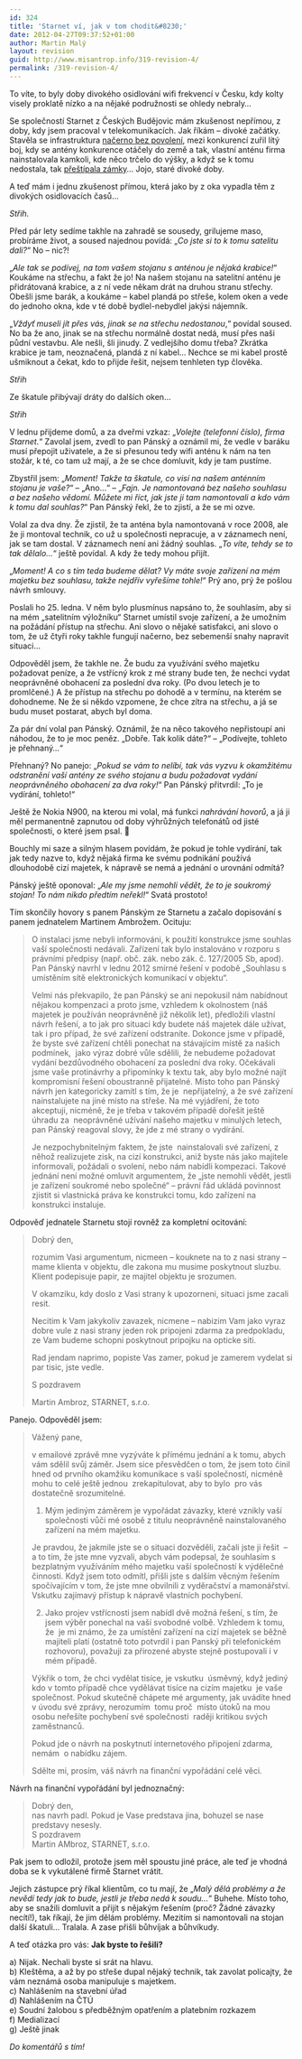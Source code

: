 ```yaml
---
id: 324
title: 'Starnet ví, jak v tom chodit&#8230;'
date: 2012-04-27T09:37:52+01:00
author: Martin Malý
layout: revision
guid: http://www.misantrop.info/319-revision-4/
permalink: /319-revision-4/
---
```

To víte, to byly doby divokého osidlování wifi frekvencí v Česku, kdy kolty visely proklatě nízko a na nějaké podružnosti se ohledy nebraly&#8230;

<!--more-->

Se společností Starnet z Českých Budějovic mám zkušenost nepřímou, z doby, kdy jsem pracoval v telekomunikacích. Jak říkám &#8211; divoké začátky. Stavěla se infrastruktura [načerno bez povolení](http://www.regionalninoviny.cz/detail.php?kraj=jck&okres=STR&zid=1202408930&tid=1202408899), mezi konkurencí zuřil lítý boj, kdy se antény konkurence otáčely do země a tak, vlastní anténu firma nainstalovala kamkoli, kde něco trčelo do výšky, a když se k tomu nedostala, tak [přeštípala zámky](http://ispforum.cz/viewtopic.php?f=4&t=5742&start=45#p56056)&#8230; Jojo, staré divoké doby.

A teď mám i jednu zkušenost přímou, která jako by z oka vypadla těm z divokých osidlovacích časů&#8230;

_Střih._

Před pár lety sedíme takhle na zahradě se sousedy, grilujeme maso, probíráme život, a soused najednou povídá: &#8222;_Co jste si to k tomu satelitu dali?_&#8220; No &#8211; nic?!

&#8222;_Ale tak se podívej, na tom vašem stojanu s anténou je nějaká krabice!_&#8220; Koukáme na střechu, a fakt že jo! Na našem stojanu na satelitní anténu je přidrátovaná krabice, a z ní vede někam drát na druhou stranu střechy. Obešli jsme barák, a koukáme &#8211; kabel plandá po střeše, kolem oken a vede do jednoho okna, kde v té době bydlel-nebydlel jakýsi nájemník.

&#8222;_Vždyť museli jít přes vás, jinak se na střechu nedostanou_,&#8220; povídal soused. No ba že ano, jinak se na střechu normálně dostat nedá, musí přes naši půdní vestavbu. Ale nešli, šli jinudy. Z vedlejšího domu třeba? Zkrátka krabice je tam, neoznačená, plandá z ní kabel&#8230; Nechce se mi kabel prostě ušmiknout a čekat, kdo to přijde řešit, nejsem tenhleten typ člověka.

_Střih_

Ze škatule přibývají dráty do dalších oken&#8230;

_Střih_

V lednu přijdeme domů, a za dveřmi vzkaz: &#8222;_Volejte (telefonní číslo), firma Starnet._&#8220; Zavolal jsem, zvedl to pan Pánský a oznámil mi, že vedle v baráku musí přepojit uživatele, a že si přesunou tedy wifi anténu k nám na ten stožár, k té, co tam už mají, a že se chce domluvit, kdy je tam pustíme.

Zbystřil jsem: &#8222;_Moment! Takže ta škatule, co visí na našem anténním stojanu je vaše?_&#8220; &#8211; &#8222;Ano&#8230;&#8220; &#8211; &#8222;_Fajn. Je namontovaná bez našeho souhlasu a bez našeho vědomí. Můžete mi říct, jak jste ji tam namontovali a kdo vám k tomu dal souhlas?_&#8220; Pan Pánský řekl, že to zjistí, a že se mi ozve.

Volal za dva dny. Že zjistil, že ta anténa byla namontovaná v roce 2008, ale že ji montoval technik, co už u společnosti nepracuje, a v záznamech není, jak se tam dostal. V záznamech není ani žádný souhlas. &#8222;_To víte, tehdy se to tak dělalo&#8230;_&#8220; ještě povídal. A kdy že tedy mohou přijít.

&#8222;_Moment! A co s tím teda budeme dělat? Vy máte svoje zařízení na mém majetku bez souhlasu, takže nejdřív vyřešíme tohle!_&#8220; Prý ano, prý že pošlou návrh smlouvy.

Poslali ho 25. ledna. V něm bylo plusmínus napsáno to, že souhlasím, aby si na mém &#8222;satelitním výložníku&#8220; Starnet umístil svoje zařízení, a že umožním na požádání přístup na střechu. Ani slovo o nějaké satisfakci, ani slovo o tom, že už čtyři roky takhle fungují načerno, bez sebemenší snahy napravit situaci&#8230;

Odpověděl jsem, že takhle ne. Že budu za využívání svého majetku požadovat peníze, a že vstřícný krok z mé strany bude ten, že nechci vydat neoprávněné obohacení za poslední dva roky. (Po dvou letech je to promlčené.) A že přístup na střechu po dohodě a v termínu, na kterém se dohodneme. Ne že si někdo vzpomene, že chce zítra na střechu, a já se budu muset postarat, abych byl doma.

Za pár dní volal pan Pánský. Oznámil, že na něco takového nepřistoupí ani náhodou, že to je moc peněz. &#8222;Dobře. Tak kolik dáte?&#8220; &#8211; &#8222;Podívejte, tohleto je přehnaný&#8230;&#8220;

Přehnaný? No panejo: &#8222;_Pokud se vám to nelíbí, tak vás vyzvu k okamžitému odstranění vaší antény ze svého stojanu a budu požadovat vydání neoprávněného obohacení za dva roky!_&#8220; Pan Pánský přitvrdil: &#8222;To je vydírání, tohleto!&#8220;

Ještě že Nokia N900, na kterou mi volal, má funkci _nahrávání hovorů_, a já ji měl permanentně zapnutou od doby výhrůžných telefonátů od jisté společnosti, o které jsem psal. 🙂

Bouchly mi saze a silným hlasem povídám, že pokud je tohle vydírání, tak jak tedy nazve to, když nějaká firma ke svému podnikání používá dlouhodobě cizí majetek, k nápravě se nemá a jednání o urovnání odmítá?

Pánský ještě oponoval: &#8222;_Ale my jsme nemohli vědět, že to je soukromý stojan! To nám nikdo předtím neřekl!_&#8220; Svatá prostoto!

Tím skončily hovory s panem Pánským ze Starnetu a začalo dopisování s panem jednatelem Martinem Ambrožem. Ocituju:

> O instalaci jsme nebyli informováni, k použití konstrukce jsme souhlas vaší společnosti nedávali. Zařízení tak bylo instalováno v rozporu s právními předpisy (např. obč. zák. nebo zák. č. 127/2005 Sb, apod).  Pan Pánský navrhl v lednu 2012 smírné řešení v podobě &#8222;Souhlasu s umístěním sítě elektronických komunikací v objektu&#8220;.
> 
> Velmi nás překvapilo, že pan Pánský se ani nepokusil nám nabídnout nějakou kompenzaci a proto jsme, vzhledem k okolnostem (náš majetek je používán neoprávněně již několik let), předložili vlastní návrh řešení, a to jak pro situaci kdy budete náš majetek dále užívat, tak i pro případ, že své zařízení odstraníte. Dokonce jsme v případě, že byste své zařízení chtěli ponechat na stávajícím místě za našich podmínek,  jako výraz dobré vůle sdělili, že nebudeme požadovat vydání bezdůvodného obohacení za poslední dva roky. Očekávali jsme vaše protinávrhy a připomínky k textu tak, aby bylo možné najít kompromisní řešení oboustranně přijatelné. Místo toho pan Pánský  návrh jen kategoricky zamítl s tím, že je  nepřijatelný, a že své zařízení nainstalujete na jiné místo na střeše. Na mé vyjádření, že toto akceptuji, nicméně, že je třeba v takovém případě dořešit ještě  úhradu za  neoprávněné užívání našeho majetku v minulých letech, pan Pánský reagoval slovy, že jde z mé strany o vydírání.
> 
> Je nezpochybnitelným faktem, že jste  nainstalovali své zařízení, z něhož realizujete zisk, na cizí konstrukci, aniž byste nás jako majitele informovali, požádali o svolení, nebo nám nabídli kompezaci. Takové jednání není možné omluvit argumentem, že &#8222;jste nemohli vědět, jestli je zařízení soukromé nebo společné&#8220; &#8211; právní řád ukládá povinnost zjistit si vlastnická práva ke konstrukci tomu, kdo zařízení na konstrukci instaluje.

Odpověď jednatele Starnetu stojí rovněž za kompletní ocitování:

> Dobrý den,
> 
> rozumim Vasi argumentum, nicmeen &#8211; kouknete na to z nasi strany &#8211; mame klienta v objektu, dle zakona mu musime poskytnout sluzbu. Klient podepisuje papir, ze majitel objektu je srozumen.
> 
> V okamziku, kdy doslo z Vasi strany k upozorneni, situaci jsme zacali resit.
> 
> Necitim k Vam jakykoliv zavazek, nicmene &#8211; nabizim Vam jako vyraz dobre vule z nasi strany jeden rok pripojeni zdarma za predpokladu, ze Vam budeme schopni poskytnout pripojku na opticke siti.
> 
> Rad jendam naprimo, popiste Vas zamer, pokud je zamerem vydelat si par tisic, jste vedle.
> 
> S pozdravem
> 
> Martin Ambroz, STARNET, s.r.o.

Panejo. Odpověděl jsem:

> Vážený pane,
> 
> v emailové zprávě mne vyzýváte k přímému jednání a k tomu, abych vám sdělil svůj záměr. Jsem sice přesvědčen o tom, že jsem toto činil hned od prvního okamžiku komunikace s vaší společností, nicméně mohu to celé ještě jednou  zrekapitulovat, aby to bylo  pro vás dostatečně srozumitelné.
> 
> 1. Mým jediným záměrem je vypořádat závazky, které vznikly vaší společnosti vůči mé osobě z titulu neoprávněně nainstalovaného zařízení na mém majetku.
> 
> Je pravdou, že jakmile jste se o situaci dozvěděli, začali jste ji řešit  &#8211; a to tím, že jste mne vyzvali, abych vám podepsal, že souhlasím s bezplatným využíváním mého majetku vaší společností k výdělečné činnosti. Když jsem toto odmítl, přišli jste s dalším věcným řešením spočívajícím v tom, že jste mne obvilnili z vyděračství a mamonářství. Vskutku zajímavý přístup k nápravě vlastních pochybení.
> 
> 2. Jako projev vstřícnosti jsem nabídl dvě možná řešení, s tím, že jsem výběr ponechal na vaší svobodné volbě. Vzhledem k tomu, že  je mi známo, že za umístění zařízení na cizí majetek se běžně majiteli platí (ostatně toto potvrdil i pan Panský při telefonickém rozhovoru), považuji za přirozené abyste stejně postupovali i v mém případě.
> 
> Výkřik o tom, že chci vydělat tisíce, je vskutku  úsměvný, když jediný kdo v tomto případě chce vydělávat tisíce na cizím majetku  je vaše společnost. Pokud skutečně chápete mé argumenty, jak uvádíte hned v úvodu své zprávy, nerozumím  tomu proč  místo útoků na mou osobu neřešíte pochybení své společnosti  raději kritikou svých zaměstnanců.
> 
> Pokud jde o návrh na poskytnutí internetového připojení zdarma, nemám  o nabídku zájem.
> 
> Sdělte mi, prosím, váš návrh na finanční vypořádání celé věci.

Návrh na finanční vypořádání byl jednoznačný:

> Dobrý den,  
> nas navrh padl. Pokud je Vase predstava jina, bohuzel se nase predstavy nesesly.  
> S pozdravem  
> Martin AMbroz, STARNET, s.r.o.

Pak jsem to odložil, protože jsem měl spoustu jiné práce, ale teď je vhodná doba se k vykutálené firmě Starnet vrátit.

Jejich zástupce prý říkal klientům, co tu mají, že &#8222;_Malý dělá problémy a že nevědí tedy jak to bude, jestli je třeba nedá k soudu&#8230;_&#8220; Buhehe. Místo toho, aby se snažili domluvit a přijít s nějakým řešením (proč? Žádné závazky necítí!), tak říkají, že jim dělám problémy. Mezitím si namontovali na stojan další škatuli&#8230; Tralala. A zase přišli bůhvíjak a bůhvíkudy.

A teď otázka pro vás: **Jak byste to řešili?**

a) Nijak. Nechali byste si srát na hlavu.  
b) Kleštěma, a až by po střeše dupal nějaký technik, tak zavolat policajty, že vám neznámá osoba manipuluje s majetkem.  
c) Nahlášením na stavební úřad  
d) Nahlášením na ČTÚ  
e) Soudní žalobou s předběžným opatřením a platebním rozkazem  
f) Medializací  
g) Ještě jinak

_Do komentářů s tím!_